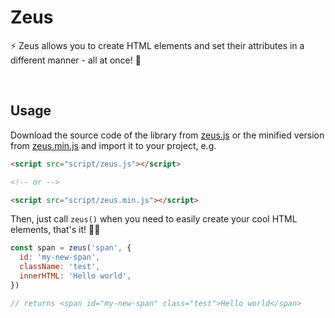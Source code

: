 # Zeus

⚡ Zeus allows you to create HTML elements and set their attributes in a different manner - all at once! 🦅

<br>

## Usage

Download the source code of the library from [zeus.js](https://raw.githubusercontent.com/igorskyflyer/js-zeus/main/src/zeus.js) or the minified version from [zeus.min.js](https://raw.githubusercontent.com/igorskyflyer/js-zeus/main/dist/zeus.min.js) and import it to your project, e.g.

```html
<script src="script/zeus.js"></script>

<!-- or -->

<script src="script/zeus.min.js"></script>
```

Then, just call `zeus()` when you need to easily create your cool HTML elements, that's it! 🦸‍♂️

```js
const span = zeus('span', {
  id: 'my-new-span',
  className: 'test',
  innerHTML: 'Hello world',
})

// returns <span id="my-new-span" class="test">Hello world</span>
```
